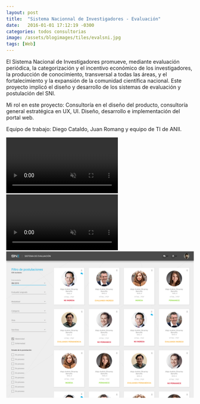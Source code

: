 ```yaml
---
layout: post
title:  "Sistema Nacionnal de Investigadores - Evaluación"
date:   2016-01-01 17:12:19 -0300
categories: todos consultorias
image: /assets/blogimages/tiles/evalsni.jpg
tags: [Web]
---
```

El Sistema Nacional de Investigadores promueve, mediante evaluación periódica, la categorización y el incentivo económico de los investigadores, la producción de conocimiento, transversal a todas las áreas, y el fortalecimiento y la expansión de la comunidad científica nacional. Este proyecto implicó el diseño y desarrollo de los sistemas de evaluación y postulación del SNI. 

Mi rol en este proyecto: Consultoría en el diseño del producto, consultoría general estratégica en UX, UI. Diseño, desarrollo e implementación del portal web.

Equipo de trabajo: Diego Cataldo, Juan Romang y equipo de TI de ANII.


<video autobuffer autoPlay loop muted><source src="/assets/blogimages/sni-1.mp4" type="video/mp4" /></video>
<video autobuffer autoPlay loop muted><source src="/assets/blogimages/sni-2.mp4" type="video/mp4" /></video>
<img class="post-image-full" src="/assets/blogimages/sni-3.png">